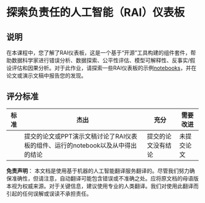 # 探索负责任的人工智能（RAI）仪表板

## 说明

在本课程中，您了解了RAI仪表板，这是一个基于“开源”工具构建的组件套件，帮助数据科学家进行错误分析、数据探索、公平性评估、模型可解释性、反事实/假设评估和因果分析。对于此作业，请探索一些RAI仪表板的示例[notebooks](https://github.com/Azure/RAI-vNext-Preview/tree/main/examples/notebooks)，并在论文或演示文稿中报告您的发现。

## 评分标准

| 标准 | 杰出 | 充分 | 需要改进 |
| ---- | ---- | ---- | -------- |
|      | 提交的论文或PPT演示文稿讨论了RAI仪表板的组件、运行的notebook以及从中得出的结论 | 提交的论文没有结论 | 未提交论文 |

**免责声明**：
本文档是使用基于机器的人工智能翻译服务翻译的。尽管我们努力确保准确性，但请注意，自动翻译可能包含错误或不准确之处。应将原文档的母语版本视为权威来源。对于关键信息，建议使用专业的人类翻译。我们对使用此翻译而引起的任何误解或误读不承担责任。